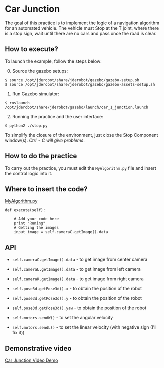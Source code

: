 # Car Junction

The goal of this practice is to implement the logic of a navigation algorithm for 
an automated vehicle. The vehicle must Stop at the T joint, where there is a stop 
sign, wait until there are no cars and pass once the road is clear.

## How to execute?
To launch the example, follow the steps below:

0. Source the gazebo setups:

```
$ source /opt/jderobot/share/jderobot/gazebo/gazebo-setup.sh
$ source /opt/jderobot/share/jderobot/gazebo/gazebo-assets-setup.sh
```

1. Run Gazebo simulator:

```
$ roslaunch /opt/jderobot/share/jderobot/gazebo/launch/car_1_junction.launch
```

2. Running the practice and the user interface: 

```
$ python2 ./stop.py
```

To simplify the closure of the environment, just close the Stop Component 
window(s). *Ctrl + C will give problems*.


## How to do the practice
To carry out the practice, you must edit the `MyAlgorithm.py` file and insert the 
control logic into it.


## Where to insert the code?

[MyAlgorithm.py](MyAlgorithm.py#L74)

```
def execute(self):
        
    # Add your code here
    print "Runing"
    # Getting the images
    input_image = self.cameraC.getImage().data      
```


## API
* `self.cameraC.getImage().data` - to get image from center camera
* `self.cameraL.getImage().data` - to get image from left camera
* `self.cameraR.getImage().data` - to get image from right camera

* `self.pose3d.getPose3d().x` - to obtain the position of the robot
* `self.pose3d.getPose3d().y` - to obtain the position of the robot
* `self.pose3d.getPose3d().yaw` - to obtain the position of the robot

* `self.motors.sendW()` - to set the angular velocity
* `self.motors.sendL()` - to set the linear velocity (with negative sign (I'll fix it))


## Demonstrative video
[Car Junction Video Demo](https://www.youtube.com/watch?time_continue=13&v=hF2i0rdlIqE)
